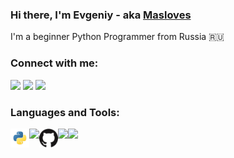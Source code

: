### Hi there, I'm Evgeniy - aka [Masloves](https://github.com/Masloves)
I'm a beginner Python Programmer from Russia 🇷🇺 
### **Connect with me:**

[<img height="20" src="https://upload.wikimedia.org/wikipedia/commons/9/96/Instagram.svg" />](https://www.instagram.com/johny_masloves/)
[<img height="20" src="https://upload.wikimedia.org/wikipedia/commons/2/21/VK.com-logo.svg">](https://vk.com/johny_masloves)
[<img height="20" src="https://upload.wikimedia.org/wikipedia/commons/8/83/Telegram_2019_Logo.svg">](https://t.me/masloves)

### **Languages and Tools:**

<img align="left" height="30" src="https://raw.githubusercontent.com/github/explore/80688e429a7d4ef2fca1e82350fe8e3517d3494d/topics/python/python.png">
<img align="left" height="30" src="https://upload.wikimedia.org/wikipedia/commons/e/e0/Git-logo.svg">
<img align="left" height="30" src="https://raw.githubusercontent.com/github/explore/78df643247d429f6cc873026c0622819ad797942/topics/github/github.png">
<img align="left" height="30" src="https://upload.wikimedia.org/wikipedia/commons/1/1d/PyCharm_Icon.svg">
<img align="left" height="30" src="https://upload.wikimedia.org/wikipedia/commons/d/d5/Slack_icon_2019.svg">